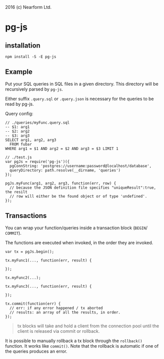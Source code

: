 
2016 (c) Nearform Ltd.

# pg-js

## installation

```
npm install -S -E pg-js
```

## Example

Put your SQL queries in SQL files in a given directory. This directory will be
recursively parsed by `pg-js`.

Either suffix ``.query.sql`` or ``.query.json`` is necessary for the queries to
be read by pg-js.

Query config:

```
// ./queries/myFunc.query.sql
-- $1: arg1
-- $2: arg2
-- $3: arg3
SELECT arg1, arg2, arg3
  FROM fubar
WHERE arg1 = $1 AND arg2 = $2 AND arg3 = $3 LIMIT 1
```


```
// ./test.js
var pgJs = require('pg-js')({
  pgConnString: 'postgres://username:password@localhost/database',
  queryDirectory: path.resolve(__dirname, 'queries')
});

pgJs.myFunc(arg1, arg2, arg3, function(err, row) {
  // because the JSON definition file specifies "uniqueResult":true, the resilt
  // row will either be the found object or of type 'undefined'.
});

```


## Transactions

You can wrap your function/queries inside a transaction block (``BEGIN``/
``COMMIT``).

The functions are executed when invoked, in the order they are invoked.


```
var tx = pgJs.begin();

tx.myFunc1(..., function(err, result) {

});

tx.myFunc2(...);

tx.myFunc3(..., function(err, result) {

});

tx.commit(function(err) {
  // err: if any error happened / tx aborted
  // results: an array of all the results, in order.
});
```

> tx blocks will take and hold a client from the connection pool until the
> client is released via commit or rollback.

It is possible to manually rollback a tx block through the ``rollback()``
function. It works like ``commit()``.
Note that the rollback is automatic if one of the queries produces an error.